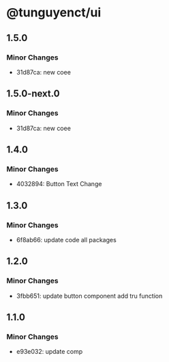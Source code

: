 # @tunguyenct/ui

## 1.5.0

### Minor Changes

- 31d87ca: new coee

## 1.5.0-next.0

### Minor Changes

- 31d87ca: new coee

## 1.4.0

### Minor Changes

- 4032894: Button Text Change

## 1.3.0

### Minor Changes

- 6f8ab66: update code all packages

## 1.2.0

### Minor Changes

- 3fbb651: update button component
  add tru function

## 1.1.0

### Minor Changes

- e93e032: update comp
